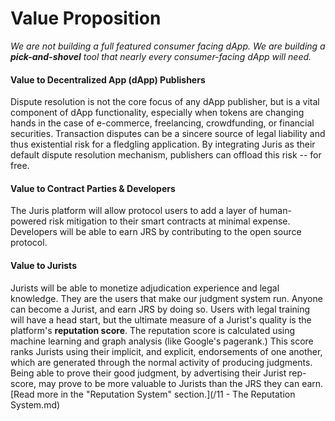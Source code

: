 # Value Proposition

_We are not building a full featured consumer facing dApp. We are building a **pick-and-shovel** tool that nearly every consumer-facing dApp will need._

#### Value to Decentralized App \(dApp\) Publishers

Dispute resolution is not the core focus of any dApp publisher, but is a vital component of dApp functionality, especially when tokens are changing hands in the case of e-commerce, freelancing, crowdfunding, or financial securities. Transaction disputes can be a sincere source of legal liability and thus existential risk for a fledgling application. By integrating Juris as their default dispute resolution mechanism, publishers can offload this risk -- for free.

#### Value to Contract Parties & Developers

The Juris platform will allow protocol users to add a layer of human-powered risk mitigation to their smart contracts at minimal expense. Developers will be able to earn JRS by contributing to the open source protocol.

#### Value to Jurists

Jurists will be able to monetize adjudication experience and legal knowledge. They are the users that make our judgment system run. Anyone can become a Jurist, and earn JRS by doing so. Users with legal training will have a head start, but the ultimate measure of a Jurist's quality is the platform's **reputation score**. The reputation score is calculated using machine learning and graph analysis \(like Google's pagerank.\) This score ranks Jurists using their implicit, and explicit, endorsements of one another, which are generated through the normal activity of producing judgments. Being able to prove their good judgment, by advertising their Jurist rep-score, may prove to be more valuable to Jurists than the JRS they can earn. [Read more in the "Reputation System" section.](/11 - The Reputation System.md)
